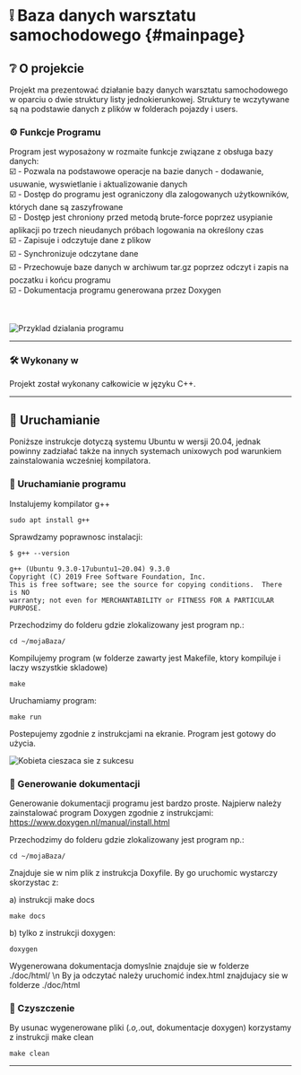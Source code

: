 # ❕ Baza danych warsztatu samochodowego {#mainpage}

## ❔ O projekcie

Projekt ma prezentować działanie bazy danych warsztatu samochodowego w oparciu o dwie struktury listy jednokierunkowej.
Struktury te wczytywane są na podstawie danych z plików w folderach pojazdy i users.

### ⚙️ Funkcje Programu

Program jest wyposażony w rozmaite funkcje związane z obsługa bazy danych: <br>
☑️ - Pozwala na podstawowe operacje na bazie danych - dodawanie, usuwanie, wyswietlanie i aktualizowanie danych <br>
☑️ - Dostęp do programu jest ograniczony dla zalogowanych użytkowników, których dane są zaszyfrowane <br>
☑️ - Dostęp jest chroniony przed metodą brute-force poprzez usypianie aplikacji po trzech nieudanych próbach logowania na określony czas <br>
☑️ - Zapisuje i odczytuje dane z plikow <br>
☑️ - Synchronizuje odczytane dane <br>
☑️ - Przechowuje baze danych w archiwum tar.gz poprzez odczyt i zapis na poczatku i końcu programu<br>
☑️ - Dokumentacja programu generowana przez Doxygen<br>

<br>

![Przyklad dzialania programu](https://raw.githubusercontent/Kielx/PP_Projekt/master/img/Demo1.gif)

<hr>

### 🛠️ Wykonany w

Projekt został wykonany całkowicie w języku C++.

<hr>

## 🚀 Uruchamianie

Poniższe instrukcje dotyczą systemu Ubuntu w wersji 20.04, jednak powinny zadziałać także na innych systemach unixowych pod warunkiem zainstalowania wcześniej kompilatora.

### 🔧 Uruchamianie programu

Instalujemy kompilator g++

```console
sudo apt install g++
```

Sprawdzamy poprawnosc instalacji:

```console
$ g++ --version

g++ (Ubuntu 9.3.0-17ubuntu1~20.04) 9.3.0
Copyright (C) 2019 Free Software Foundation, Inc.
This is free software; see the source for copying conditions.  There is NO
warranty; not even for MERCHANTABILITY or FITNESS FOR A PARTICULAR PURPOSE.
```

Przechodzimy do folderu gdzie zlokalizowany jest program np.:

```console
cd ~/mojaBaza/
```

Kompilujemy program (w folderze zawarty jest Makefile, ktory kompiluje i laczy wszystkie skladowe)

```console
make
```

Uruchamiamy program:

```console
make run
```

Postepujemy zgodnie z instrukcjami na ekranie. Program jest gotowy do użycia.

![Kobieta cieszaca sie z sukcesu](https://media.giphy.com/media/kefB3xhgryQnpdhtw5/giphy.gif)

### 📄 Generowanie dokumentacji

Generowanie dokumentacji programu jest bardzo proste.
Najpierw należy zainstalować program Doxygen zgodnie z instrukcjami: <https://www.doxygen.nl/manual/install.html>

Przechodzimy do folderu gdzie zlokalizowany jest program np.:

```console
cd ~/mojaBaza/
```

Znajduje sie w nim plik z instrukcja Doxyfile. By go uruchomic wystarczy skorzystac z:

a) instrukcji make docs

```console
make docs
```

b) tylko z instrukcji doxygen:

```console
doxygen
```

Wygenerowana dokumentacja domyslnie znajduje sie w folderze ./doc/html/ \n
By ja odczytać należy uruchomić index.html znajdujacy sie w folderze ./doc/html

### 🧹 Czyszczenie

By usunac wygenerowane pliki (_.o,_.out, dokumentacje doxygen) korzystamy z instrukcji make clean

```console
make clean
```

<hr>

